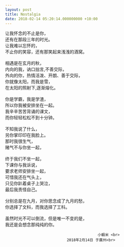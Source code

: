 ```yaml
---
layout: post
title: Nostalgia
date: 2018-02-14 05:20:14.000000000 +10:00
---
```


让我怀念的不止是你，<br>
还有在那段三年的时光。<br>
让我难以忘怀的，<br>
不止你的笑容，还有那笑起来浅浅的酒窝。<br>
<br>
相遇是在玄月的秋，<br>
内向的我，讷口拙言,不善交际，<br>
外向的你，热情活泼、开朗、善于交际，<br>
你就像太阳，而我是雪，<br>
在太阳的照射下,逐渐熔化。<br>
<br>
你是学霸，我是学渣，<br>
所以你我被安排坐在一起。<br>
我辛辛苦苦背诵的课文，<br>
而你轻轻松松不到十分钟。<br>
<br>
不知我说了什么，<br>
另你掌印印在我脸上。<br>
那时我很生气，<br>
赌气不与你坐一起，<br>
<br>
终于我们不坐一起，<br>
下课你与我诉说，<br>
要求老师安排坐一起，<br>
可惜我还在气头上，<br>
只见你趴着桌子上哭泣，<br>
最后我责怪自己。<br>
<br>
分别总是在九月，对你思念成了九月的愁，<br>
你选择了文科，而我选择了工科。<br>
<br>
虽然时光不可以倒流，但是唯一不变的是，<br>
我还是会想念那纯纯的你。<br>


                                              小蝦米 <br>
                                2018年2月14日 于廣州<br>
